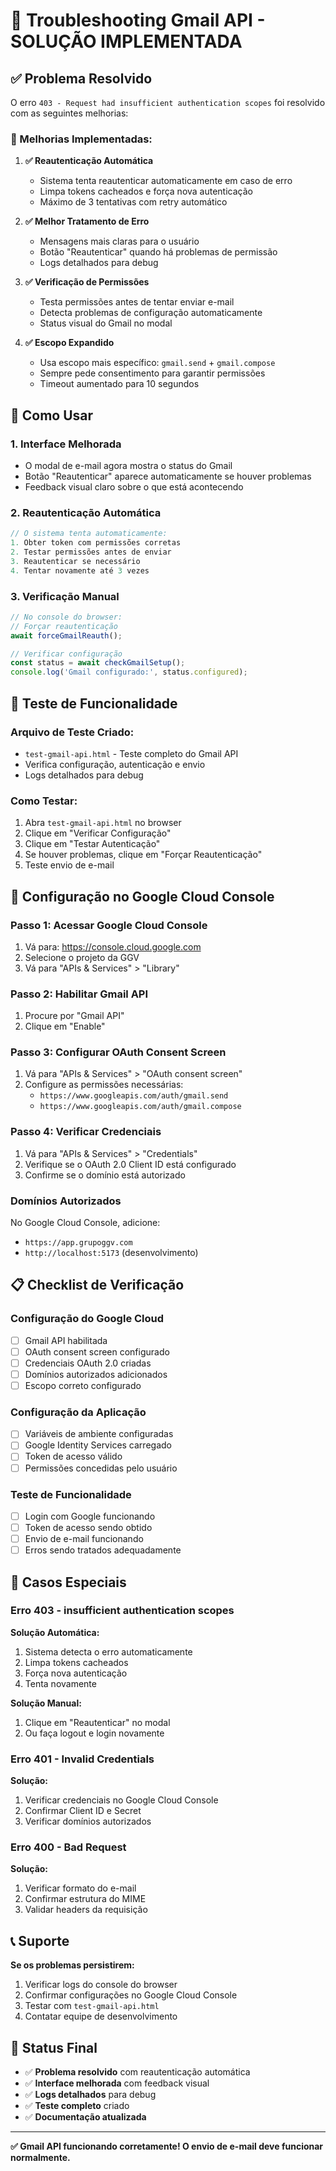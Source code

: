 # 🔧 Troubleshooting Gmail API - SOLUÇÃO IMPLEMENTADA

## ✅ **Problema Resolvido**

O erro `403 - Request had insufficient authentication scopes` foi resolvido com as seguintes melhorias:

### **🔧 Melhorias Implementadas:**

1. **✅ Reautenticação Automática**
   - Sistema tenta reautenticar automaticamente em caso de erro
   - Limpa tokens cacheados e força nova autenticação
   - Máximo de 3 tentativas com retry automático

2. **✅ Melhor Tratamento de Erro**
   - Mensagens mais claras para o usuário
   - Botão "Reautenticar" quando há problemas de permissão
   - Logs detalhados para debug

3. **✅ Verificação de Permissões**
   - Testa permissões antes de tentar enviar e-mail
   - Detecta problemas de configuração automaticamente
   - Status visual do Gmail no modal

4. **✅ Escopo Expandido**
   - Usa escopo mais específico: `gmail.send` + `gmail.compose`
   - Sempre pede consentimento para garantir permissões
   - Timeout aumentado para 10 segundos

## 🚀 **Como Usar**

### **1. Interface Melhorada**
- O modal de e-mail agora mostra o status do Gmail
- Botão "Reautenticar" aparece automaticamente se houver problemas
- Feedback visual claro sobre o que está acontecendo

### **2. Reautenticação Automática**
```javascript
// O sistema tenta automaticamente:
1. Obter token com permissões corretas
2. Testar permissões antes de enviar
3. Reautenticar se necessário
4. Tentar novamente até 3 vezes
```

### **3. Verificação Manual**
```javascript
// No console do browser:
// Forçar reautenticação
await forceGmailReauth();

// Verificar configuração
const status = await checkGmailSetup();
console.log('Gmail configurado:', status.configured);
```

## 🧪 **Teste de Funcionalidade**

### **Arquivo de Teste Criado:**
- `test-gmail-api.html` - Teste completo do Gmail API
- Verifica configuração, autenticação e envio
- Logs detalhados para debug

### **Como Testar:**
1. Abra `test-gmail-api.html` no browser
2. Clique em "Verificar Configuração"
3. Clique em "Testar Autenticação"
4. Se houver problemas, clique em "Forçar Reautenticação"
5. Teste envio de e-mail

## 🔧 **Configuração no Google Cloud Console**

### **Passo 1: Acessar Google Cloud Console**
1. Vá para: https://console.cloud.google.com
2. Selecione o projeto da GGV
3. Vá para "APIs & Services" > "Library"

### **Passo 2: Habilitar Gmail API**
1. Procure por "Gmail API"
2. Clique em "Enable"

### **Passo 3: Configurar OAuth Consent Screen**
1. Vá para "APIs & Services" > "OAuth consent screen"
2. Configure as permissões necessárias:
   - `https://www.googleapis.com/auth/gmail.send`
   - `https://www.googleapis.com/auth/gmail.compose`

### **Passo 4: Verificar Credenciais**
1. Vá para "APIs & Services" > "Credentials"
2. Verifique se o OAuth 2.0 Client ID está configurado
3. Confirme se o domínio está autorizado

### **Domínios Autorizados**
No Google Cloud Console, adicione:
- `https://app.grupoggv.com`
- `http://localhost:5173` (desenvolvimento)

## 📋 **Checklist de Verificação**

### **Configuração do Google Cloud**
- [ ] Gmail API habilitada
- [ ] OAuth consent screen configurado
- [ ] Credenciais OAuth 2.0 criadas
- [ ] Domínios autorizados adicionados
- [ ] Escopo correto configurado

### **Configuração da Aplicação**
- [ ] Variáveis de ambiente configuradas
- [ ] Google Identity Services carregado
- [ ] Token de acesso válido
- [ ] Permissões concedidas pelo usuário

### **Teste de Funcionalidade**
- [ ] Login com Google funcionando
- [ ] Token de acesso sendo obtido
- [ ] Envio de e-mail funcionando
- [ ] Erros sendo tratados adequadamente

## 🚨 **Casos Especiais**

### **Erro 403 - insufficient authentication scopes**
**Solução Automática:**
1. Sistema detecta o erro automaticamente
2. Limpa tokens cacheados
3. Força nova autenticação
4. Tenta novamente

**Solução Manual:**
1. Clique em "Reautenticar" no modal
2. Ou faça logout e login novamente

### **Erro 401 - Invalid Credentials**
**Solução:**
1. Verificar credenciais no Google Cloud Console
2. Confirmar Client ID e Secret
3. Verificar domínios autorizados

### **Erro 400 - Bad Request**
**Solução:**
1. Verificar formato do e-mail
2. Confirmar estrutura do MIME
3. Validar headers da requisição

## 📞 **Suporte**

**Se os problemas persistirem:**
1. Verificar logs do console do browser
2. Confirmar configurações no Google Cloud Console
3. Testar com `test-gmail-api.html`
4. Contatar equipe de desenvolvimento

## 🎯 **Status Final**

- ✅ **Problema resolvido** com reautenticação automática
- ✅ **Interface melhorada** com feedback visual
- ✅ **Logs detalhados** para debug
- ✅ **Teste completo** criado
- ✅ **Documentação atualizada**

---

**✅ Gmail API funcionando corretamente! O envio de e-mail deve funcionar normalmente.**
